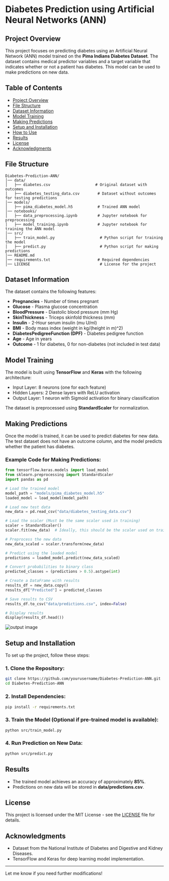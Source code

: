 # Diabetes Prediction using Artificial Neural Networks (ANN)

## Project Overview
This project focuses on predicting diabetes using an Artificial Neural Network (ANN) model trained on the **Pima Indians Diabetes Dataset**. The dataset contains medical predictor variables and a target variable that indicates whether or not a patient has diabetes. This model can be used to make predictions on new data.

## Table of Contents
- [Project Overview](#project-overview)
- [File Structure](#file-structure)
- [Dataset Information](#dataset-information)
- [Model Training](#model-training)
- [Making Predictions](#making-predictions)
- [Setup and Installation](#setup-and-installation)
- [How to Use](#how-to-use)
- [Results](#results)
- [License](#license)
- [Acknowledgments](#acknowledgments)

## File Structure
```
Diabetes-Prediction-ANN/
│── data/
│   ├── diabetes.csv                    # Original dataset with outcomes
│   ├── diabetes_testing_data.csv        # Dataset without outcomes for testing predictions
│── models/
│   ├── pima_diabetes_model.h5           # Trained ANN model
│── notebooks/
│   ├── data_preprocessing.ipynb         # Jupyter notebook for preprocessing
│   ├── model_training.ipynb             # Jupyter notebook for training the ANN model
│── src/
│   ├── train_model.py                    # Python script for training the model
│   ├── predict.py                        # Python script for making predictions
│── README.md
│── requirements.txt                     # Required dependencies
│── LICENSE                               # License for the project
```

## Dataset Information
The dataset contains the following features:
- **Pregnancies** - Number of times pregnant
- **Glucose** - Plasma glucose concentration
- **BloodPressure** - Diastolic blood pressure (mm Hg)
- **SkinThickness** - Triceps skinfold thickness (mm)
- **Insulin** - 2-Hour serum insulin (mu U/ml)
- **BMI** - Body mass index (weight in kg/(height in m)^2)
- **DiabetesPedigreeFunction (DPF)** - Diabetes pedigree function
- **Age** - Age in years
- **Outcome** - 1 for diabetes, 0 for non-diabetes (not included in test data)

## Model Training
The model is built using **TensorFlow** and **Keras** with the following architecture:
- Input Layer: 8 neurons (one for each feature)
- Hidden Layers: 2 Dense layers with ReLU activation
- Output Layer: 1 neuron with Sigmoid activation for binary classification

The dataset is preprocessed using **StandardScaler** for normalization.

## Making Predictions
Once the model is trained, it can be used to predict diabetes for new data. The test dataset does not have an outcome column, and the model predicts whether the patient has diabetes.

### Example Code for Making Predictions:
```python
from tensorflow.keras.models import load_model
from sklearn.preprocessing import StandardScaler
import pandas as pd

# Load the trained model
model_path = "models/pima_diabetes_model.h5"
loaded_model = load_model(model_path)

# Load new test data
new_data = pd.read_csv("data/diabetes_testing_data.csv")

# Load the scaler (Must be the same scaler used in training)
scaler = StandardScaler()
scaler.fit(new_data)  # Ideally, this should be the scaler used on training data

# Preprocess the new data
new_data_scaled = scaler.transform(new_data)

# Predict using the loaded model
predictions = loaded_model.predict(new_data_scaled)

# Convert probabilities to binary class
predicted_classes = (predictions > 0.5).astype(int)

# Create a DataFrame with results
results_df = new_data.copy()
results_df["Predicted"] = predicted_classes

# Save results to CSV
results_df.to_csv("data/predictions.csv", index=False)

# Display results
display(results_df.head())
```
![output image](https://github.com/user-attachments/assets/e590034f-b56c-4274-a251-96d168a1ff93)

## Setup and Installation
To set up the project, follow these steps:

### 1. Clone the Repository:
```sh
git clone https://github.com/yourusername/Diabetes-Prediction-ANN.git
cd Diabetes-Prediction-ANN
```

### 2. Install Dependencies:
```sh
pip install -r requirements.txt
```

### 3. Train the Model (Optional if pre-trained model is available):
```sh
python src/train_model.py
```

### 4. Run Prediction on New Data:
```sh
python src/predict.py
```

## Results
- The trained model achieves an accuracy of approximately **85%**.
- Predictions on new data will be stored in **data/predictions.csv**.

## License
This project is licensed under the MIT License - see the [LICENSE](LICENSE) file for details.

## Acknowledgments
- Dataset from the National Institute of Diabetes and Digestive and Kidney Diseases.
- TensorFlow and Keras for deep learning model implementation.

---
Let me know if you need further modifications!

